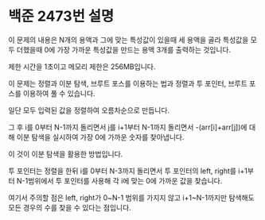 # 백준 2473번 설명

이 문제의 내용은 N개의 용액과 그에 맞는 특성값이 있을때 세 용액을 골라 특성값을 모두 더했을때 0에 가장 가까운 특성값을 만드는 용액 3개를 출력하는 것입니다.

제한 시간을 1초이고 메모리 제한은 256MB입니다.

이 문제는 정렬과 이분 탐색, 브루트 포스를 이용하는 법과 정렬과 투 포인터, 브루트 포스를 이용하여 풀 수 있습니다.

일단 모두 입력된 값을 정렬하여 오름차순으로 만듭니다.

그 후 i를 0부터 N-1까지 돌리면서 j를 i+1부터 N-1까지 돌리면서 -(arr[i]+arr[j])에 대해 이분 탐색을 실시하여 가장 0에 가까운 숫자를 찾아냅니다.

이 것이 이분 탐색을 활용한 방법입니다.

투 포인터는 정렬을 한뒤 i를 0부터 N-3까지 돌리면서 투 포인터의 left, right를 i+1부터 N-1범위에서 투 포인터를 사용해 각 i에 맞는 0에 가까운 값을 찾습니다.

여기서 주의할 점은 left, right가 0~N-1 범위를 가지지 않고 i+1~N-1까지만 탐색해도 모든 경우의 수를 찾을 수 있다는 점입니다.
